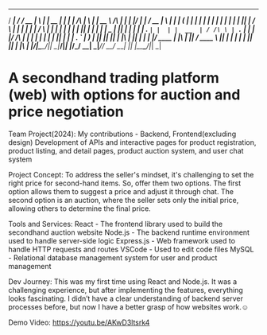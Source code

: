    _____ ______ _____ ____  _   _ _____  _    _          _   _ _____         _    _  _____ _______ _____ ____  _   _ 
  / ____|  ____/ ____/ __ \| \ | |  __ \| |  | |   /\   | \ | |  __ \   /\  | |  | |/ ____|__   __|_   _/ __ \| \ | |
 | (___ | |__ | |   | |  | |  \| | |  | | |__| |  /  \  |  \| | |  | | /  \ | |  | | |       | |    | || |  | |  \| |
  \___ \|  __|| |   | |  | | . ` | |  | |  __  | / /\ \ | . ` | |  | |/ /\ \| |  | | |       | |    | || |  | | . ` |
  ____) | |___| |___| |__| | |\  | |__| | |  | |/ ____ \| |\  | |__| / ____ \ |__| | |____   | |   _| || |__| | |\  |
 |_____/|______\_____\____/|_| \_|_____/|_|  |_/_/    \_\_| \_|_____/_/    \_\____/ \_____|  |_|  |_____\____/|_| \_|
# A secondhand trading platform (web) with options for auction and price negotiation                                                                                                       
                                                                                                                       
Team Project(2024):
    My contributions - Backend, Frontend(excluding design)
    Development of APIs and interactive pages for product registration, product listing, and detail pages, product auction system, and user chat system

Project Concept:
    To address the seller's mindset, it's challenging to set the right price for second-hand items. So, offer them two options. The first option allows them to suggest a price and adjust it through chat. The second option is an auction, where the seller sets only the initial price, allowing others to determine the final price.

Tools and Services:
    React - The frontend library used to build the secondhand auction website
    Node.js - The backend runtime environment used to handle server-side logic
    Express.js - Web framework used to handle HTTP requests and routes
    VSCode - Used to edit code files
    MySQL - Relational database management system for user and product management

Dev Journey:
    This was my first time using React and Node.js. It was a challenging experience, but after implementing the features, everything looks fascinating. I didn’t have a clear understanding of backend server processes before, but now I have a better grasp of how websites work.☺️

Demo Video:
    https://youtu.be/AKwD3ltsrk4                                                                                               
